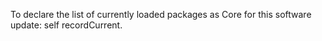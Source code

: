 To declare the list of currently loaded packages as Core for this software update:
	self recordCurrent.